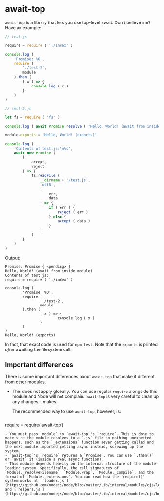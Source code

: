 # await-top

`await-top` is a library that lets you use top-level await. Don't believe me? Have an example:

```javascript
// test.js

require = require ( './index' )

console.log (
	'Promise: %O',
	require (
		'./test-2',
		module
	).then (
		( x ) => {
			console.log ( x )
		}
	)
)
```

```javascript
// test-2.js

let fs = require ( 'fs' )

console.log ( await Promise.resolve ( 'Hello, World! (await from inside module)' ) )

module.exports = 'Hello, World! (exports)'

console.log (
	'Contents of test.js:\n%s',
	await new Promise (
		(
			accept,
			reject
		) => {
			fs.readFile (
				__dirname + '/test.js',
				'utf8',
				(
					err,
					data
				) => {
					if ( err ) {
						reject ( err )
					} else {
						accept ( data )
					}
				}
			)
		}
	)
)
```

Output:

```
Promise: Promise { <pending> }
Hello, World! (await from inside module)
Contents of test.js:
require = require ( './index' )

console.log (
        'Promise: %O',
        require (
                './test-2',
                module
        ).then (
                ( x ) => {
                        console.log ( x )
                }
        )
)
Hello, World! (exports)
```

In fact, that exact code is used for `npm test`. Note that the `exports` is printed *after* awaiting the filesystem call.

## Important differences

There is some important differences about `await-top` that make it different from other modules.

- This does not apply globally. You can use regular `require` alongside this module and Node will not complain. `await-top` is very careful to clean up any changes it makes.

  The recommended way to use `await-top`, however, is:

  ```javascript
require = require('await-top')
  ```
- You must pass `module` to `await-top`'s `require`. This is done to make sure the module resolves to a `.js` file so nothing unexpected happens, such as the `_extensions` function never getting called and the next module imported getting async instead, screwing up the system.
- `await-top`'s `require` returns a `Promise`. You can use `.then()` or `await` it (inside a real async function).
- This module depends heavily on the internal structure of the module-loading system. Specifically, the call signatures of `Module._resolveFilename`, `Module.wrap`, `Module._compile`, and the format of `Module._extensions`. You can read how the `require()` system works at [`loader.js`](https://github.com/nodejs/node/blob/master/lib/internal/modules/cjs/loader.js) and [`helpers.js`](https://github.com/nodejs/node/blob/master/lib/internal/modules/cjs/helpers.js).